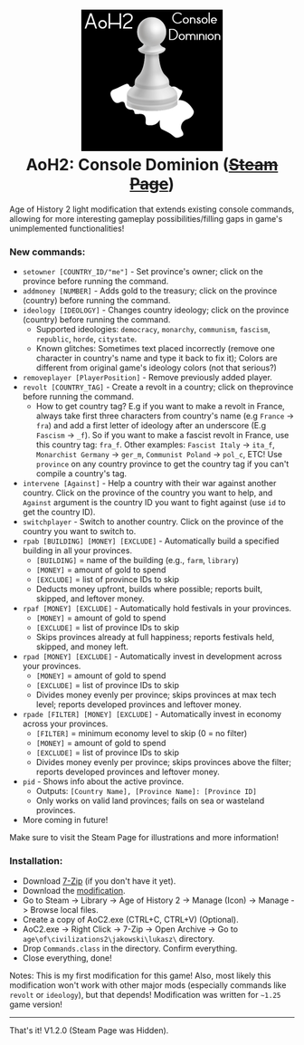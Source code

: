<h1 align="center"><img src="ConsoleDominion.jpg" width="250"><br>AoH2: Console Dominion (<del><b><a href="https://steamcommunity.com/sharedfiles/filedetails/?id=3563307293">Steam Page</a></b></del>)</h1>

Age of History 2 light modification that extends existing console commands, allowing for more interesting gameplay possibilities/filling gaps in game's unimplemented functionalities!

### New commands:
- `setowner [COUNTRY_ID/"me"]` - Set province's owner; click on the province before running the command.
- `addmoney [NUMBER]` - Adds gold to the treasury; click on the province (country) before running the command.
- `ideology [IDEOLOGY]` - Changes country ideology; click on the province (country) before running the command.
  - Supported ideologies: `democracy`, `monarchy`, `communism`, `fascism`, `republic`, `horde`, `citystate`.
  - Known glitches: Sometimes text placed incorrectly (remove one character in country's name and type it back to fix it); Colors are different from original game's ideology colors (not that serious?)
- `removeplayer [PlayerPosition]` - Remove previously added player.
- `revolt [COUNTRY_TAG]` - Create a revolt in a country; click on theprovince before running the command.
  - How to get country tag? E.g if you want to make a revolt in France, always take first three characters from country's name (e.g `France` -> `fra`) and add a first letter of ideology after an underscore (E.g `Fascism` -> `_f`). So if you want to make a fascist revolt in France, use this country tag: `fra_f`. Other examples: `Fascist Italy` -> `ita_f`, `Monarchist Germany` -> `ger_m`, `Communist Poland` -> `pol_c`, ETC! Use `province` on any country province to get the country tag if you can't compile a country's tag.
- `intervene [Against]` - Help a country with their war against another country. Click on the province of the country you want to help, and `Against` argument is the country ID you want to fight against (use `id` to get the country ID).
- `switchplayer` - Switch to another country. Click on the province of the country you want to switch to.
- `rpab [BUILDING] [MONEY] [EXCLUDE]` - Automatically build a specified building in all your provinces.  
  - `[BUILDING]` = name of the building (e.g., `farm`, `library`)  
  - `[MONEY]` = amount of gold to spend  
  - `[EXCLUDE]` = list of province IDs to skip  
  - Deducts money upfront, builds where possible; reports built, skipped, and leftover money.
- `rpaf [MONEY] [EXCLUDE]` - Automatically hold festivals in your provinces.  
  - `[MONEY]` = amount of gold to spend  
  - `[EXCLUDE]` = list of province IDs to skip  
  - Skips provinces already at full happiness; reports festivals held, skipped, and money left.
- `rpad [MONEY] [EXCLUDE]` - Automatically invest in development across your provinces.  
  - `[MONEY]` = amount of gold to spend  
  - `[EXCLUDE]` = list of province IDs to skip  
  - Divides money evenly per province; skips provinces at max tech level; reports developed provinces and leftover money.
- `rpade [FILTER] [MONEY] [EXCLUDE]` - Automatically invest in economy across your provinces.  
  - `[FILTER]` = minimum economy level to skip (0 = no filter)  
  - `[MONEY]` = amount of gold to spend  
  - `[EXCLUDE]` = list of province IDs to skip  
  - Divides money evenly per province; skips provinces above the filter; reports developed provinces and leftover money.
- `pid` - Shows info about the active province.  
  - Outputs: `[Country Name], [Province Name]: [Province ID]`  
  - Only works on valid land provinces; fails on sea or wasteland provinces.
- More coming in future!

Make sure to visit the Steam Page for illustrations and more information!

### Installation:
- Download <a href="https://www.7-zip.org/">7-Zip</a> (if you don't have it yet).
- Download the <a href="https://github.com/xzripper/ConsoleDominion.AoH2/releases/tag/v1.2.0-steam">modification</a>.
- Go to Steam -> Library -> Age of History 2 -> Manage (Icon) -> Manage -> Browse local files.
- Create a copy of AoC2.exe (CTRL+C, CTRL+V) (Optional).
- AoC2.exe -> Right Click -> 7-Zip -> Open Archive -> Go to `age\of\civilizations2\jakowski\lukasz\` directory.
- Drop `Commands.class` in the directory. Confirm everything.
- Close everything, done!

Notes: This is my first modification for this game! Also, most likely this modification won't work with other major mods (especially commands like `revolt` or `ideology`), but that depends! Modification was written for `~1.25` game version!

<hr>

That's it! V1.2.0 (Steam Page was Hidden).
